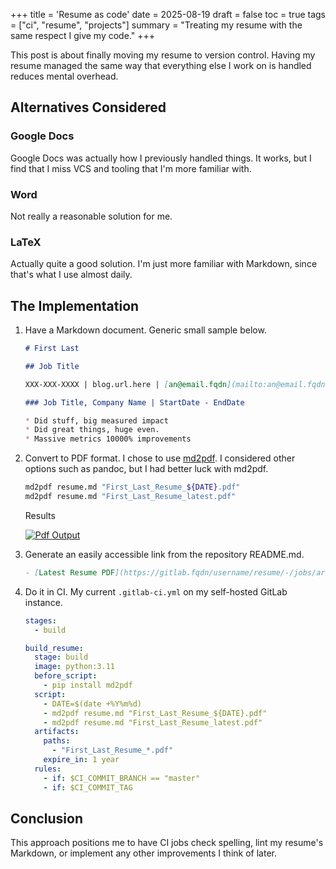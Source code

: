 +++
title = 'Resume as code'
date = 2025-08-19
draft = false
toc = true
tags = ["ci", "resume", "projects"]
summary = "Treating my resume with the same respect I give my code."
+++

This post is about finally moving my resume to version control. Having my resume managed the same way
that everything else I work on is handled reduces mental overhead.

## Alternatives Considered

### Google Docs

Google Docs was actually how I previously handled things. It works, but I find that I miss VCS and tooling that I'm more familiar with.

### Word

Not really a reasonable solution for me.

### LaTeX

Actually quite a good solution. I'm just more familiar with Markdown, since that's what I use almost daily.

## The Implementation

1. Have a Markdown document. Generic small sample below.

    ```Markdown
    # First Last
    
    ## Job Title
    
    XXX-XXX-XXXX | blog.url.here | [an@email.fqdn](mailto:an@email.fqdn)
    
    ### Job Title, Company Name | StartDate - EndDate
    
    * Did stuff, big measured impact
    * Did great things, huge even.
    * Massive metrics 10000% improvements
    ```

2. Convert to PDF format. I chose to use [md2pdf](https://github.com/jmaupetit/md2pdf).
    I considered other options such as pandoc, but I had better luck with md2pdf.

    ```bash
    md2pdf resume.md "First_Last_Resume_${DATE}.pdf"
    md2pdf resume.md "First_Last_Resume_latest.pdf" 
    ```

    Results

    [![Pdf Output](/images/2025-08-19-resume-as-code/output.png)](/images/2025-08-19-resume-as-code/output.png)

3. Generate an easily accessible link from the repository README.md.

    ```Markdown
    - [Latest Resume PDF](https://gitlab.fqdn/username/resume/-/jobs/artifacts/master/raw/First_Last_Resume_latest.pdf?job=build_resume)
    ```

4. Do it in CI. My current `.gitlab-ci.yml` on my self-hosted GitLab instance.

    ```yaml
    stages:
      - build
    
    build_resume:
      stage: build
      image: python:3.11
      before_script:
        - pip install md2pdf
      script:
        - DATE=$(date +%Y%m%d)
        - md2pdf resume.md "First_Last_Resume_${DATE}.pdf"
        - md2pdf resume.md "First_Last_Resume_latest.pdf"
      artifacts:
        paths:
          - "First_Last_Resume_*.pdf"
        expire_in: 1 year
      rules:
        - if: $CI_COMMIT_BRANCH == "master"
        - if: $CI_COMMIT_TAG
    ```

## Conclusion

This approach positions me to have CI jobs check spelling, lint my resume's Markdown, or implement any other improvements I think of later.
